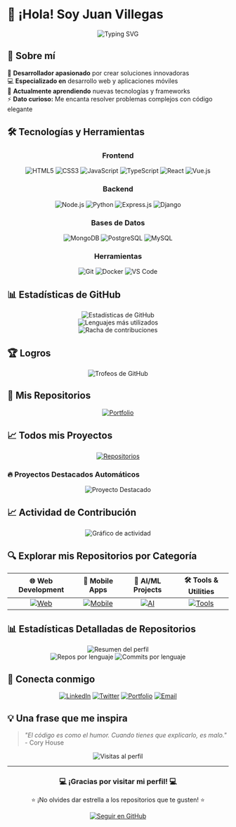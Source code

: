 # 👋 ¡Hola! Soy Juan Villegas

<div align="center">
  <img src="https://readme-typing-svg.herokuapp.com?font=Fira+Code&size=22&pause=1000&color=36BCF7&center=true&vCenter=true&width=440&lines=Desarrollador+Full+Stack;Apasionado+por+la+tecnología;Siempre+aprendiendo+algo+nuevo;Juan+Villegas" alt="Typing SVG" />
</div>

## 🚀 Sobre mí

🎯 **Desarrollador apasionado** por crear soluciones innovadoras  
💻 **Especializado en** desarrollo web y aplicaciones móviles  
🌱 **Actualmente aprendiendo** nuevas tecnologías y frameworks  
⚡ **Dato curioso:** Me encanta resolver problemas complejos con código elegante  

## 🛠️ Tecnologías y Herramientas

<div align="center">

### Frontend
![HTML5](https://img.shields.io/badge/HTML5-E34F26?style=for-the-badge&logo=html5&logoColor=white)
![CSS3](https://img.shields.io/badge/CSS3-1572B6?style=for-the-badge&logo=css3&logoColor=white)
![JavaScript](https://img.shields.io/badge/JavaScript-F7DF1E?style=for-the-badge&logo=javascript&logoColor=black)
![TypeScript](https://img.shields.io/badge/TypeScript-007ACC?style=for-the-badge&logo=typescript&logoColor=white)
![React](https://img.shields.io/badge/React-20232A?style=for-the-badge&logo=react&logoColor=61DAFB)
![Vue.js](https://img.shields.io/badge/Vue.js-35495E?style=for-the-badge&logo=vue.js&logoColor=4FC08D)

### Backend
![Node.js](https://img.shields.io/badge/Node.js-43853D?style=for-the-badge&logo=node.js&logoColor=white)
![Python](https://img.shields.io/badge/Python-3776AB?style=for-the-badge&logo=python&logoColor=white)
![Express.js](https://img.shields.io/badge/Express.js-404D59?style=for-the-badge)
![Django](https://img.shields.io/badge/Django-092E20?style=for-the-badge&logo=django&logoColor=white)

### Bases de Datos
![MongoDB](https://img.shields.io/badge/MongoDB-4EA94B?style=for-the-badge&logo=mongodb&logoColor=white)
![PostgreSQL](https://img.shields.io/badge/PostgreSQL-316192?style=for-the-badge&logo=postgresql&logoColor=white)
![MySQL](https://img.shields.io/badge/MySQL-00000F?style=for-the-badge&logo=mysql&logoColor=white)

### Herramientas
![Git](https://img.shields.io/badge/Git-F05032?style=for-the-badge&logo=git&logoColor=white)
![Docker](https://img.shields.io/badge/Docker-2496ED?style=for-the-badge&logo=docker&logoColor=white)
![VS Code](https://img.shields.io/badge/VS_Code-007ACC?style=for-the-badge&logo=visual-studio-code&logoColor=white)

</div>

## 📊 Estadísticas de GitHub

<div align="center">
  <img src="https://github-readme-stats.vercel.app/api?username=juanvillegas&show_icons=true&theme=radical&hide_border=true&count_private=true" alt="Estadísticas de GitHub" />
</div>

<div align="center">
  <img src="https://github-readme-stats.vercel.app/api/top-langs/?username=juanvillegas&layout=compact&theme=radical&hide_border=true" alt="Lenguajes más utilizados" />
</div>

<div align="center">
  <img src="https://github-readme-streak-stats.herokuapp.com/?user=juanvillegas&theme=radical&hide_border=true" alt="Racha de contribuciones" />
</div>

## 🏆 Logros

<div align="center">
  <img src="https://github-profile-trophy.vercel.app/?username=juanvillegas&theme=radical&no-frame=true&row=1&column=6" alt="Trofeos de GitHub" />
</div>

## 🎯 Mis Repositorios

<div align="center">
  
<!-- Repositorios automáticos - se actualizan dinámicamente -->
<a href="https://github.com/juanvillegas?tab=repositories">
  <img src="https://github-readme-stats.vercel.app/api/pin/?username=juanvillegas&repo=portfolio&theme=radical&hide_border=true" alt="Portfolio" />
</a>

</div>

## 📈 Todos mis Proyectos

<div align="center">

<!-- Widget que muestra todos los repositorios públicos -->
[![Repositorios](https://img.shields.io/badge/Ver_Todos_Mis_Proyectos-181717?style=for-the-badge&logo=github&logoColor=white)](https://github.com/juanvillegas?tab=repositories)

</div>

### 🔥 Proyectos Destacados Automáticos

<!-- Este widget muestra automáticamente tus repositorios más populares -->
<div align="center">
  <img src="https://github-readme-stats.vercel.app/api/pin/?username=juanvillegas&repo=&theme=radical&hide_border=true&show_owner=true" alt="Proyecto Destacado" />
</div>

## 📈 Actividad de Contribución

<div align="center">
  <img src="https://github-readme-activity-graph.vercel.app/graph?username=juanvillegas&theme=react-dark&hide_border=true&area=true" alt="Gráfico de actividad" />
</div>

## 🔍 Explorar mis Repositorios por Categoría

<div align="center">

| 🌐 **Web Development** | 📱 **Mobile Apps** | 🤖 **AI/ML Projects** | 🛠️ **Tools & Utilities** |
|:---:|:---:|:---:|:---:|
| [![Web](https://img.shields.io/badge/Explorar-FF6B6B?style=for-the-badge)](https://github.com/juanvillegas?tab=repositories&q=web&type=&language=&sort=) | [![Mobile](https://img.shields.io/badge/Explorar-4ECDC4?style=for-the-badge)](https://github.com/juanvillegas?tab=repositories&q=mobile&type=&language=&sort=) | [![AI](https://img.shields.io/badge/Explorar-45B7D1?style=for-the-badge)](https://github.com/juanvillegas?tab=repositories&q=ai+ml&type=&language=&sort=) | [![Tools](https://img.shields.io/badge/Explorar-96CEB4?style=for-the-badge)](https://github.com/juanvillegas?tab=repositories&q=tool&type=&language=&sort=) |

</div>

## 📊 Estadísticas Detalladas de Repositorios

<div align="center">
  
<!-- Muestra estadísticas de todos tus repositorios -->
<img src="https://github-profile-summary-cards.vercel.app/api/cards/profile-details?username=juanvillegas&theme=radical" alt="Resumen del perfil" />

</div>

<div align="center">
  
<img src="https://github-profile-summary-cards.vercel.app/api/cards/repos-per-language?username=juanvillegas&theme=radical" alt="Repos por lenguaje" />
<img src="https://github-profile-summary-cards.vercel.app/api/cards/most-commit-language?username=juanvillegas&theme=radical" alt="Commits por lenguaje" />

</div>

## 🤝 Conecta conmigo

<div align="center">

[![LinkedIn](https://img.shields.io/badge/LinkedIn-0077B5?style=for-the-badge&logo=linkedin&logoColor=white)](https://linkedin.com/in/juan-villegas)
[![Twitter](https://img.shields.io/badge/Twitter-1DA1F2?style=for-the-badge&logo=twitter&logoColor=white)](https://twitter.com/juanvillegas)
[![Portfolio](https://img.shields.io/badge/Portfolio-FF5722?style=for-the-badge&logo=firefox&logoColor=white)](https://juanvillegas.dev)
[![Email](https://img.shields.io/badge/Email-D14836?style=for-the-badge&logo=gmail&logoColor=white)](mailto:juan.villegas@ejemplo.com)

</div>

## 💡 Una frase que me inspira

> *"El código es como el humor. Cuando tienes que explicarlo, es malo."* - Cory House

<div align="center">
  <img src="https://komarev.com/ghpvc/?username=juanvillegas&color=blueviolet&style=for-the-badge" alt="Visitas al perfil" />
</div>

---

<div align="center">
  <h3>💻 ¡Gracias por visitar mi perfil! 💻</h3>
  <p>⭐ ¡No olvides dar estrella a los repositorios que te gusten! ⭐</p>
  
  <!-- Botón para seguir -->
  <a href="https://github.com/juanvillegas">
    <img src="https://img.shields.io/github/followers/juanvillegas?label=Sígueme&style=social" alt="Seguir en GitHub" />
  </a>
</div>
